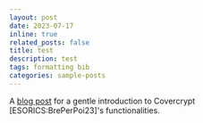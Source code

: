 ```yaml
---
layout: post
date: 2023-07-17
inline: true
related_posts: false
title: test
description: test
tags: formatting bib
categories: sample-posts
---
```


A <a href="https://cosmian.com/discover-the-power-of-covercrypt-for-data-privacy/">blog post</a> for a gentle introduction to Covercrypt [ESORICS:BrePerPoi23]'s functionalities.
